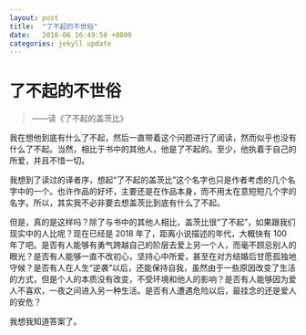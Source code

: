 ```yaml
---
layout: post
title:  "了不起的不世俗"
date:   2018-06 16:49:50 +0800
categories: jekyll update
---
```


# 了不起的不世俗

> ——读《了不起的盖茨比》

我在想他到底有什么了不起，然后一直带着这个问题进行了阅读，然而似乎也没有什么了不起。当然，相比于书中的其他人，他是了不起的。至少，他执着于自己的所爱，并且不惜一切。

我想到了读过的译者序，想起“了不起的盖茨比”这个名字也只是作者考虑的几个名字中的一个。也许作品的好坏，主要还是在作品本身，而不用太在意短短几个字的名字。所以，其实我不必非要去想盖茨比到底有什么了不起。

但是，真的是这样吗？除了与书中的其他人相比，盖茨比很“了不起”，如果跟我们现实中的人比呢？现在已经是 2018 年了，距离小说描述的年代，大概快有 100 年了吧。是否有人能够有勇气跨越自己的阶层去爱上另一个人，而毫不顾忌别人的眼光？是否有人能够一直不改初心，坚持心中所爱，甚至在对方结婚后甘愿孤独地守候？是否有人在人生“逆袭”以后，还能保持自我，虽然由于一些原因改变了生活的方式，但是个人的本质没有改变，不受环境和他人的影响？是否有人能够因为爱人不喜欢，一夜之间进入另一种生活。是否有人遭遇危险以后，最挂念的还是爱人的安危？

我想我知道答案了。
